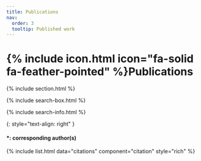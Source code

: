 ```yaml
---
title: Publications
nav:
  order: 3
  tooltip: Published work
---
```


# {% include icon.html icon="fa-solid fa-feather-pointed" %}Publications

{% include section.html %}

{% include search-box.html %}

{% include search-info.html %}

{: style="text-align: right" }
#### *: corresponding author(s)

{% include list.html data="citations" component="citation" style="rich" %}
